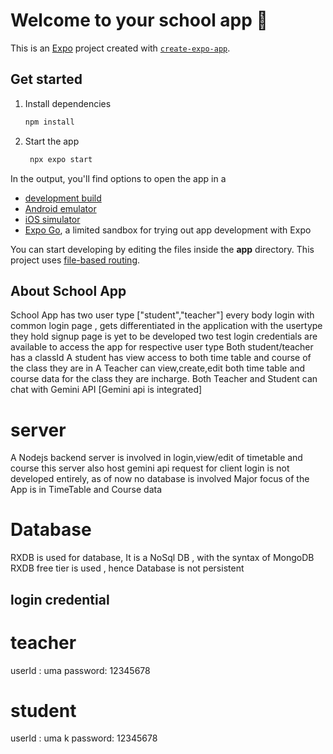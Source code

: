 # Welcome to your school app 👋

This is an [Expo](https://expo.dev) project created with [`create-expo-app`](https://www.npmjs.com/package/create-expo-app).

## Get started

1. Install dependencies

   ```bash
   npm install
   ```

2. Start the app

   ```bash
    npx expo start
   ```

In the output, you'll find options to open the app in a

- [development build](https://docs.expo.dev/develop/development-builds/introduction/)
- [Android emulator](https://docs.expo.dev/workflow/android-studio-emulator/)
- [iOS simulator](https://docs.expo.dev/workflow/ios-simulator/)
- [Expo Go](https://expo.dev/go), a limited sandbox for trying out app development with Expo

You can start developing by editing the files inside the **app** directory. This project uses [file-based routing](https://docs.expo.dev/router/introduction).

<!-- -------------------------------------------------------------- -->

## About School App

School App has two user type ["student","teacher"]
every body login with common login page , gets differentiated in the application with the usertype they hold
signup page is yet to be developed
two test login credentials are available to access the app for respective user type
Both student/teacher has a classId
A student has view access to both time table and course of the class they are in
A Teacher can view,create,edit both time table and course data for the class they are incharge.
Both Teacher and Student can chat with Gemini API [Gemini api is integrated]

# server

A Nodejs backend server is involved in login,view/edit of timetable and course
this server also host gemini api request for client
login is not developed entirely, as of now no database is involved
Major focus of the App is in TimeTable and Course data

# Database

RXDB is used for database,
It is a NoSql DB , with the syntax of MongoDB
RXDB free tier is used , hence Database is not persistent

## login credential

# teacher

userId : uma
password: 12345678

# student

userId : uma k
password: 12345678
